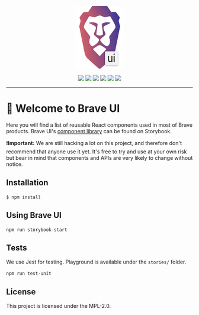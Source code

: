 <p align="center"><img src="./ui-logo.svg" width="130px" height="170px"/></p>

<p align="center">
<a href="https://www.npmjs.com/package/brave-ui" alt="NPM"><img src="https://img.shields.io/npm/v/brave-ui.svg" /></a>
<a href="https://travis-ci.org/brave/brave-ui" alt="Travis"><img src="https://img.shields.io/travis/brave/brave-ui.svg" /></a>
<a href="https://snyk.io/test/github/brave/brave-ui" alt="Known Vulnerabilities"><img src="https://snyk.io/test/github/brave/brave-ui/badge.svg" /></a>
<a href="#" alt="NPM"><img src="https://img.shields.io/npm/dt/brave-ui.svg" /></a>
<a href="https://lernajs.io/" alt="Lerna"><img src="https://img.shields.io/badge/maintained%20with-lerna-cc00ff.svg" /></a>
<a href="https://standardjs.com" alt="JavaScript Style Guide"><img src="https://img.shields.io/badge/code_style-standard-brightgreen.svg" /></a>
</p>

---

# :wave: Welcome to Brave UI 

Here you will find a list of reusable React components used in most of Brave products. Brave UI's [component library](https://brave.github.io/brave-ui) can be found on Storybook.

:exclamation:**Important:** We are still hacking a lot on this project, and therefore don't recommend that anyone use it yet. It's free to try and use at your own risk but bear in mind that components and APIs are very likely to change without notice.

## Installation

```
$ npm install
```

## Using Brave UI 

```
npm run storybook-start
```

## Tests

We use Jest for testing. Playground is available under the `stories/` folder.

```
npm run test-unit
```

## License

This project is licensed under the MPL-2.0.
